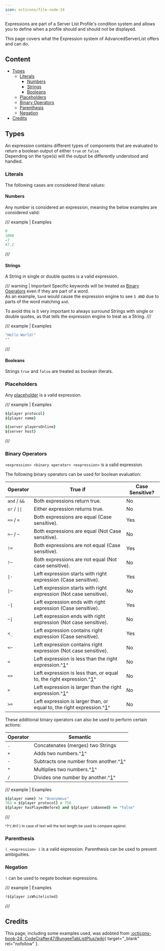 ```yaml
---
icon: octicons/file-code-24
---
```


Expressions are part of a Server List Profile's condition system and allows you to define when a profile should and should not be displayed.

This page covers what the Expression system of AdvancedServerList offers and can do.

## Content

- [Types](#types)
    - [Literals](#literals)
        - [Numbers](#numbers)
        - [Strings](#strings)
        - [Booleans](#booleans)
    - [Placeholders](#placeholders)
    - [Binary Operators](#binary-operators)
    - [Parenthesis](#parenthesis)
    - [Negation](#negation)
- [Credits](#credits)

## Types

An expression contains different types of components that are evaluated to return a boolean output of either `true` or `false`.  
Depending on the type(s) will the output be differently understood and handled.

### Literals

The following cases are considered literal values:

#### Numbers

Any number is considered an expression, meaning the below examples are considered valid:

/// example | Examples
```ruby
0
1000
-7
47.2
```
///

#### Strings

A String in single or double quotes is a valid expression.

/// warning | Important
Specific keywords will be treated as [Binary Operators](#binary-operators) even if they are part of a word.  
As an example, `Sand` would cause the expression engine to see `S AND` due to parts of the word matching `and`.

To avoid this is it very important to always surround Strings with single or double quotes, as that tells the expression engine to treat as a String.
///

/// example | Examples
```ruby
"Hello World!"
""
```
///

#### Booleans

Strings `true` and `false` are treated as boolean literals.

### Placeholders

Any [placeholder](placeholders.md) is a valid expression.

/// example | Examples
```ruby
${player protocol}
${player name}

${server playersOnline}
${server host}
```
///

### Binary Operators

`<expression> <binary operator> <expression>` is a valid expression.

The following binary operators can be used for boolean evaluation:

| Operator      | True if                                                                       | Case Sensitive? |
|---------------|-------------------------------------------------------------------------------|-----------------|
| `and` / `&&`  | Both expressions return true.                                                 | No              |
| `or` / `\|\|` | Either expression returns true.                                               | No              |
| `==` / `=`    | Both expressions are equal (Case sensitive).                                  | Yes             |
| `=~` / `~`    | Both expressions are equal (Not Case sensitive).                              | No              |
| `!=`          | Both expressions are not equal (Case sensitive).                              | Yes             |
| `!~`          | Both expressions are not equal (Not case sensitive).                          | No              |
| `\|-`         | Left expression starts with right expression (Case sensitive).                | Yes             |
| `\|~`         | Left expression starts with right expression (Not case sensitive).            | No              |
| `-\|`         | Left expression ends with right expression (Case sensitive).                  | Yes             |
| `~\|`         | Left expression ends with right expression (Not case sensitive).              | No              |
| `<_`          | Left expression contains right expression (Case sensitive).                   | Yes             |
| `<~`          | Left expression contains right expression (Not case sensitive).               | No              |
| `<`           | Left expression is less than the right expression.^[1](#n1)^                  | No              |
| `<=`          | Left expression is less than, or equal to, the right expression.^[1](#n1)^    | No              |
| `>`           | Left expression is larger than the right expression.^[1](#n1)^                | No              |
| `>=`          | Left expression is larger than, or equal to, the right expression.^[1](#n1)^  | No              |

These additional binary operators can also be used to perform certain actions:

| Operator | Semantic                                     |
|----------|----------------------------------------------|
| `.`      | Concatenates (merges) two Strings            |
| `+`      | Adds two numbers.^[1](#n1)^                  |
| `-`      | Subtracts one number from another.^[1](#n1)^ |
| `*`      | Multiplies two numbers.^[1](#n1)^            |
| `/`      | Divides one number by another.^[1](#n1)^     |

/// example | Examples
```ruby
${player name} != "Anonymous"
763 > ${player protocol} > 758
${player hasPlayedBefore} and ${player isBanned} == "false"
```
///

<small>^1^{ #n1 } In case of text will the text length be used to compare against.</small>

### Parenthesis

`( <expression> )` is a valid expression.
Parenthesis can be used to prevent ambiguities.

### Negation

`!` can be used to negate boolean expressions.

/// example | Examples
```ruby
!${player isWhitelisted}
```
///

## Credits

This page, including some examples used, was adobted from [:octicons-book-24: CodeCrafter47/BungeeTabListPlus/wiki](https://github.com/CodeCrafter47/BungeeTabListPlus/wiki/Expressions){ target="_blank" rel="nofollow" }.